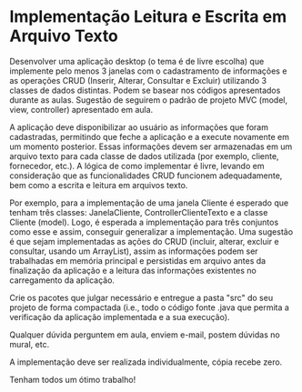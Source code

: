 # Implementação Leitura e Escrita em Arquivo Texto #

Desenvolver uma aplicação desktop (o tema é de livre escolha) que implemente pelo menos 3 janelas com o cadastramento de informações e as operações CRUD (Inserir, Alterar, Consultar e Excluir) utilizando 3 classes de dados distintas. Podem se basear nos códigos apresentados durante as aulas. Sugestão de seguirem o padrão de projeto MVC (model, view, controller) apresentado em aula.

A aplicação deve disponibilizar ao usuário as informações que foram cadastradas, permitindo que feche a aplicação e a execute novamente em um momento posterior. Essas informações devem ser armazenadas em um arquivo texto para cada classe de dados utilizada (por exemplo, cliente, fornecedor, etc.). A lógica de como implementar é livre, levando em consideração que as funcionalidades CRUD funcionem adequadamente, bem como a escrita e leitura em arquivos texto.

Por exemplo, para a implementação de uma janela Cliente é esperado que tenham três classes: JanelaCliente, ControllerClienteTexto e a classe Cliente (model). Logo, é esperada a implementação para três conjuntos como esse e assim, conseguir generalizar a implementação. Uma sugestão é que sejam implementadas as ações do CRUD (incluir, alterar, excluir e consultar, usando um ArrayList), assim as informações podem ser trabalhadas em memória principal e persistidas em arquivo antes da finalização da aplicação e a leitura das informações existentes no carregamento da aplicação.

Crie os pacotes que julgar necessário e entregue a pasta "src" do seu projeto de forma compactada (i.e., todo o código fonte .java que permita a verificação da aplicação implementada e a sua execução).

Qualquer dúvida perguntem em aula, enviem e-mail, postem dúvidas no mural, etc.

A implementação deve ser realizada individualmente, cópia recebe zero.

Tenham todos um ótimo trabalho!